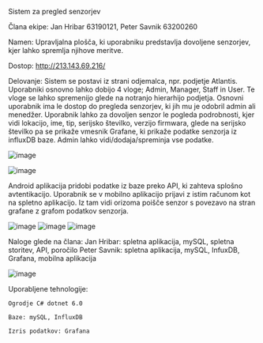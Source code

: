 Sistem za pregled senzorjev

Člana ekipe:
Jan Hribar 63190121,
Peter Savnik 63200260

Namen: Upravljalna plošča, ki uporabniku predstavlja dovoljene senzorjev, kjer lahko spremlja njihove meritve.

Dostop: http://213.143.69.216/

Delovanje: Sistem se postavi iz strani odjemalca, npr. podjetje Atlantis. Uporabniki osnovno lahko dobijo 4 vloge; Admin, Manager, Staff in User. Te vloge se lahko spremenijo glede na notranjo hierarhijo podjetja. Osnovni uporabnik ima le dostop do pregleda senzorjev, ki jih mu je odobril admin ali menedžer. Uporabnik lahko za dovoljen senzor le pogleda podrobnosti, kjer vidi lokacijo, ime, tip, serijsko številko, verzijo firmwara, glede na serijsko številko pa se prikaže vmesnik Grafane, ki prikaže podatke senzorja iz influxDB baze. Admin lahko vidi/dodaja/spreminja vse podatke.

![image](https://user-images.githubusercontent.com/15855414/148589844-59eb7eca-a9de-4f2b-a552-a621ee750122.png)

![image](https://user-images.githubusercontent.com/15855414/148590128-33a5ac0c-4632-4ddd-9345-d0b1c0a00438.png)


Android aplikacija pridobi podatke iz baze preko API, ki zahteva splošno avtentikacijo. Uporabnik se v mobilno aplikacijo prijavi z istim računom kot na spletno aplikacijo. Iz tam vidi orizoma poišče senzor s povezavo na stran grafane z grafom podatkov senzorja.

![image](https://user-images.githubusercontent.com/15855414/148661255-962f4c18-b5a7-48e8-89a4-425c4c42299d.png)
![image](https://user-images.githubusercontent.com/15855414/148661260-4bd1f42a-48f4-4efe-8106-ed4902e79514.png)
![image](https://user-images.githubusercontent.com/15855414/148661263-7b946800-8e2d-4d02-90e4-dd5cae51fe0e.png)


Naloge glede na člana:
Jan Hribar: spletna aplikacija, mySQL, spletna storitev, API, poročilo
Peter Savnik: spletna aplikacija, mySQL, InfuxDB, Grafana, mobilna aplikacija

![image](https://user-images.githubusercontent.com/15855414/148661923-28e6ba5b-ceef-4d58-a2b9-0f0957da6193.png)




Uporabljene tehnologije: 

    Ogrodje C# dotnet 6.0
    
    Baze: mySQL, InfluxDB
    
    Izris podatkov: Grafana
